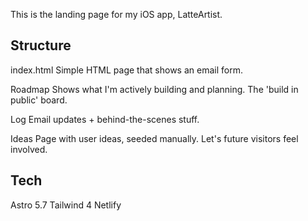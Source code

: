 This is the landing page for my iOS app, LatteArtist.

## Structure

index.html
Simple HTML page that shows an email form.

Roadmap
Shows what I'm actively building and planning. The 'build in public' board.

Log
Email updates + behind-the-scenes stuff.

Ideas
Page with user ideas, seeded manually. Let's future visitors feel involved.

## Tech

Astro 5.7
Tailwind 4
Netlify
